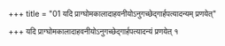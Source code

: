+++
title = "01 यदि प्राग्घोमकालादाहवनीयोऽनुगच्छेद्गार्हपत्यादन्यम् प्रणयेत्"

+++
यदि प्राग्घोमकालादाहवनीयोऽनुगच्छेद्गार्हपत्यादन्यं प्रणयेत् १